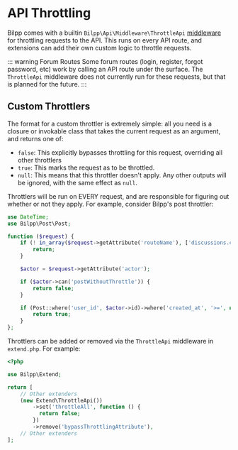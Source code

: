 # API Throttling

Bilpp comes with a builtin `Bilpp\Api\Middleware\ThrottleApi` [middleware](middleware.md) for throttling requests to the API.
This runs on every API route, and extensions can add their own custom logic to throttle requests.

::: warning Forum Routes
Some forum routes (login, register, forgot password, etc) work by calling an API route under the surface.
The `ThrottleApi` middleware does not currently run for these requests, but that is planned for the future.
:::

## Custom Throttlers

The format for a custom throttler is extremely simple: all you need is a closure or invokable class that takes the current request as an argument, and returns one of:

- `false`: This explicitly bypasses throttling for this request, overriding all other throttlers
- `true`: This marks the request as to be throttled.
- `null`: This means that this throttler doesn't apply.
Any other outputs will be ignored, with the same effect as `null`.

Throttlers will be run on EVERY request, and are responsible for figuring out whether or not they apply. For example, consider Bilpp's post throttler:

```php
use DateTime;
use Bilpp\Post\Post;

function ($request) {
    if (! in_array($request->getAttribute('routeName'), ['discussions.create', 'posts.create'])) {
        return;
    }

    $actor = $request->getAttribute('actor');

    if ($actor->can('postWithoutThrottle')) {
        return false;
    }

    if (Post::where('user_id', $actor->id)->where('created_at', '>=', new DateTime('-10 seconds'))->exists()) {
        return true;
    }
};
```

Throttlers can be added or removed via the `ThrottleApi` middleware in `extend.php`. For example:

```php
<?php

use Bilpp\Extend;

return [
    // Other extenders
    (new Extend\ThrottleApi())
        ->set('throttleAll', function () {
          return false;
        })
        ->remove('bypassThrottlingAttribute'),
    // Other extenders
];
```
